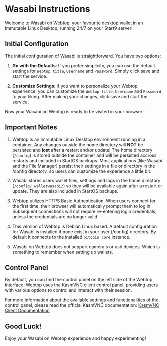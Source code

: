 # Wasabi Instructions

Welcome to Wasabi on Webtop, your favourite desktop wallet in an Immutable Linux Desktop, running 24/7 on your Start9 server!

## Initial Configuration

The initial configuration of Wasabi is straightforward. You have two options:

1. **Go with the Defaults**: If you prefer simplicity, you can use the default settings for `Webtop title`, `Username` and `Password`. Simply click save and start the service.

2. **Customize Settings**: If you want to personalize your Webtop experience, you can customize the `Webtop title`, `Username` and `Password` to your liking. After making your changes, click save and start the service.

Now your Wasabi on Webtop is ready to be visited in your browser!

## Important Notes

1. Webtop is an Immutable Linux Desktop environment running in a container. Any changes outside the home directory will **NOT** be persisted and **lost** after a restart and/or update! The home directory (`/config`) is stored outside the container and will be persisted accross restarts and included in StartOS backups. Most applications (like Wasabi and the File Manager) persist their settings in a file or directory in the /config directory, so users can customize the experience a little bit.

2. Wasabi stores users wallet files, settings and logs in the home directory (`/config/.walletwasabi/`) so they will be available again after a restart or update. They are also included in StartOS backups.

3. Webtop utilizes HTTPS Basic Authentication. When users connect for the first time, their browser will automatically prompt them to log in. Subsequent connections will not require re-entering login credentials, unless the credentials are no longer valid.

4. This version of Webtop is Debian Linux based. A default configuration for Wasabi is installed if none exist in your user (/config) directory. By default it connects to the installed `bitcoin core` instance.

5. Wasabi on Webtop does not support camera's or usb devices. Which is something to remember when setting up wallets.

## Control Panel

By default, you can find the control panel on the left side of the Webtop interface. Webtop uses the KasmVNC client control panel, providing users with various options to control and interact with their session.

For more information about the available settings and functionalities of the control panel, please read the official KasmVNC documentation: [KasmVNC Client Documentation](https://www.kasmweb.com/kasmvnc/docs/latest/clientside.html)

## Good Luck!

Enjoy your Wasabi on Webtop experience and happy experimenting!
